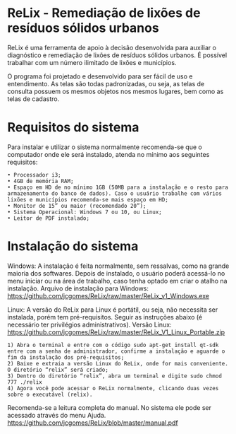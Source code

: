 # ReLix - Remediação de lixões de resíduos sólidos urbanos

ReLix é uma ferramenta de apoio à decisão desenvolvida para auxiliar o diagnóstico e remediação de lixões de resíduos sólidos urbanos. É possível trabalhar com um número ilimitado de lixões e municípios.

O programa foi projetado e desenvolvido para ser fácil de uso e entendimento. As telas são todas padronizadas, ou seja, as telas de consulta possuem os mesmos objetos nos mesmos lugares, bem como as telas de cadastro. 

# Requisitos do sistema

Para instalar e utilizar o sistema normalmente recomenda-se que o computador onde ele será instalado, atenda no mínimo aos seguintes requisitos:

    • Processador i3;
    • 4GB de memória RAM;
    • Espaço em HD de no mínimo 1GB (50MB para a instalação e o resto para armazenamento do banco de dados). Caso o usuário trabalhe com vários lixões e municípios recomenda-se mais espaço em HD;
    • Monitor de 15” ou maior (recomendado 20”);
    • Sistema Operacional: Windows 7 ou 10, ou Linux;
    • Leitor de PDF instalado;

 # Instalação do sistema

Windows: A instalação é feita normalmente, sem ressalvas, como na grande maioria dos softwares. Depois de instalado, o usuário poderá acessá-lo no menu iniciar ou na área de trabalho, caso tenha optado em criar o atalho na instalação. Arquivo de instalação para Windows:  https://github.com/jcgomes/ReLix/raw/master/ReLix_v1_Windows.exe 

Linux: A versão do ReLix para Linux é portátil, ou seja, não necessita ser instalada, porém tem pré-requisitos. Seguir as instruções abaixo (é necessário ter privilégios administrativos). Versão Linux: https://github.com/jcgomes/ReLix/raw/master/ReLix_V1_Linux_Portable.zip

    1) Abra o terminal e entre com o código sudo apt-get install qt-sdk entre com a senha de administrador, confirme a instalação e aguarde o fim da instalação dos pré-requisitos;
    2) Baixe e extraia a versão Linux do ReLix, onde for mais conveniente. O diretório “relix” será criado;
    3) Dentro do diretório “relix”, abra um terminal e digite sudo chmod 777 ./relix 
    4) Agora você pode acessar o ReLix normalmente, clicando duas vezes sobre o executável (relix).

Recomenda-se a leitura completa do manual. No sistema ele pode ser acessado através do menu Ajuda.
https://github.com/jcgomes/ReLix/blob/master/manual.pdf
